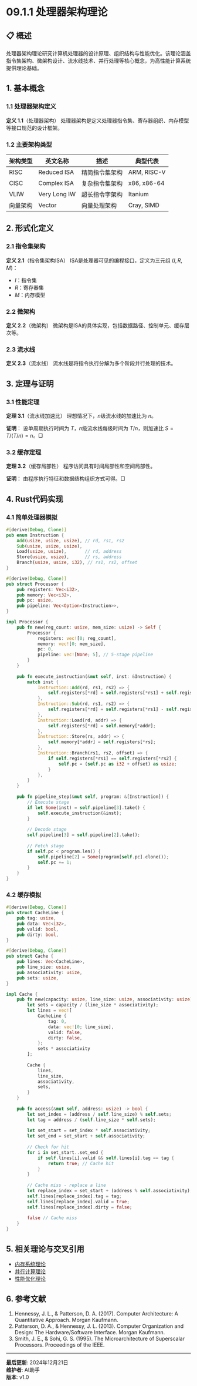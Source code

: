 # 09.1.1 处理器架构理论

## 📋 概述

处理器架构理论研究计算机处理器的设计原理、组织结构与性能优化。该理论涵盖指令集架构、微架构设计、流水线技术、并行处理等核心概念，为高性能计算系统提供理论基础。

## 1. 基本概念

### 1.1 处理器架构定义

**定义 1.1**（处理器架构）
处理器架构是定义处理器指令集、寄存器组织、内存模型等接口规范的设计框架。

### 1.2 主要架构类型

| 架构类型     | 英文名称         | 描述                         | 典型代表         |
|--------------|------------------|------------------------------|------------------|
| RISC         | Reduced ISA      | 精简指令集架构               | ARM, RISC-V      |
| CISC         | Complex ISA      | 复杂指令集架构               | x86, x86-64      |
| VLIW         | Very Long IW     | 超长指令字架构               | Itanium          |
| 向量架构     | Vector           | 向量处理架构                 | Cray, SIMD       |

## 2. 形式化定义

### 2.1 指令集架构

**定义 2.1**（指令集架构ISA）
ISA是处理器可见的编程接口，定义为三元组 $(I, R, M)$：

- $I$：指令集
- $R$：寄存器集
- $M$：内存模型

### 2.2 微架构

**定义 2.2**（微架构）
微架构是ISA的具体实现，包括数据路径、控制单元、缓存层次等。

### 2.3 流水线

**定义 2.3**（流水线）
流水线是将指令执行分解为多个阶段并行处理的技术。

## 3. 定理与证明

### 3.1 性能定理

**定理 3.1**（流水线加速比）
理想情况下，$n$级流水线的加速比为 $n$。

**证明**：
设单周期执行时间为 $T$，$n$级流水线每级时间为 $T/n$，则加速比 $S = T/(T/n) = n$。□

### 3.2 缓存定理

**定理 3.2**（缓存局部性）
程序访问具有时间局部性和空间局部性。

**证明**：
由程序执行特征和数据结构组织方式可得。□

## 4. Rust代码实现

### 4.1 简单处理器模拟

```rust
#[derive(Debug, Clone)]
pub enum Instruction {
    Add(usize, usize, usize), // rd, rs1, rs2
    Sub(usize, usize, usize),
    Load(usize, usize),       // rd, address
    Store(usize, usize),      // rs, address
    Branch(usize, usize, i32), // rs1, rs2, offset
}

#[derive(Debug, Clone)]
pub struct Processor {
    pub registers: Vec<i32>,
    pub memory: Vec<i32>,
    pub pc: usize,
    pub pipeline: Vec<Option<Instruction>>,
}

impl Processor {
    pub fn new(reg_count: usize, mem_size: usize) -> Self {
        Processor {
            registers: vec![0; reg_count],
            memory: vec![0; mem_size],
            pc: 0,
            pipeline: vec![None; 5], // 5-stage pipeline
        }
    }
    
    pub fn execute_instruction(&mut self, inst: &Instruction) {
        match inst {
            Instruction::Add(rd, rs1, rs2) => {
                self.registers[*rd] = self.registers[*rs1] + self.registers[*rs2];
            },
            Instruction::Sub(rd, rs1, rs2) => {
                self.registers[*rd] = self.registers[*rs1] - self.registers[*rs2];
            },
            Instruction::Load(rd, addr) => {
                self.registers[*rd] = self.memory[*addr];
            },
            Instruction::Store(rs, addr) => {
                self.memory[*addr] = self.registers[*rs];
            },
            Instruction::Branch(rs1, rs2, offset) => {
                if self.registers[*rs1] == self.registers[*rs2] {
                    self.pc = (self.pc as i32 + offset) as usize;
                }
            },
        }
    }
    
    pub fn pipeline_step(&mut self, program: &[Instruction]) {
        // Execute stage
        if let Some(inst) = self.pipeline[3].take() {
            self.execute_instruction(&inst);
        }
        
        // Decode stage
        self.pipeline[3] = self.pipeline[2].take();
        
        // Fetch stage
        if self.pc < program.len() {
            self.pipeline[2] = Some(program[self.pc].clone());
            self.pc += 1;
        }
    }
}
```

### 4.2 缓存模拟

```rust
#[derive(Debug, Clone)]
pub struct CacheLine {
    pub tag: usize,
    pub data: Vec<i32>,
    pub valid: bool,
    pub dirty: bool,
}

#[derive(Debug, Clone)]
pub struct Cache {
    pub lines: Vec<CacheLine>,
    pub line_size: usize,
    pub associativity: usize,
    pub sets: usize,
}

impl Cache {
    pub fn new(capacity: usize, line_size: usize, associativity: usize) -> Self {
        let sets = capacity / (line_size * associativity);
        let lines = vec![
            CacheLine {
                tag: 0,
                data: vec![0; line_size],
                valid: false,
                dirty: false,
            };
            sets * associativity
        ];
        
        Cache {
            lines,
            line_size,
            associativity,
            sets,
        }
    }
    
    pub fn access(&mut self, address: usize) -> bool {
        let set_index = (address / self.line_size) % self.sets;
        let tag = address / (self.line_size * self.sets);
        
        let set_start = set_index * self.associativity;
        let set_end = set_start + self.associativity;
        
        // Check for hit
        for i in set_start..set_end {
            if self.lines[i].valid && self.lines[i].tag == tag {
                return true; // Cache hit
            }
        }
        
        // Cache miss - replace a line
        let replace_index = set_start + (address % self.associativity);
        self.lines[replace_index].tag = tag;
        self.lines[replace_index].valid = true;
        self.lines[replace_index].dirty = false;
        
        false // Cache miss
    }
}
```

## 5. 相关理论与交叉引用

- [内存系统理论](../02_Memory_Systems/01_Memory_Systems_Theory.md)
- [并行计算理论](../03_Parallel_Computing/01_Parallel_Computing_Theory.md)
- [性能优化理论](../04_Performance_Optimization/01_Performance_Optimization_Theory.md)

## 6. 参考文献

1. Hennessy, J. L., & Patterson, D. A. (2017). Computer Architecture: A Quantitative Approach. Morgan Kaufmann.
2. Patterson, D. A., & Hennessy, J. L. (2013). Computer Organization and Design: The Hardware/Software Interface. Morgan Kaufmann.
3. Smith, J. E., & Sohi, G. S. (1995). The Microarchitecture of Superscalar Processors. Proceedings of the IEEE.

---

**最后更新**: 2024年12月21日  
**维护者**: AI助手  
**版本**: v1.0
